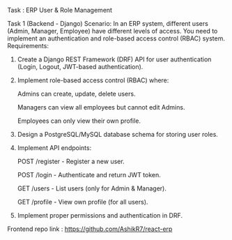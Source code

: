 Task : ERP User & Role Management

Task 1 (Backend - Django)
Scenario:
In an ERP system, different users (Admin, Manager, Employee) have different levels of access. You need to implement an authentication and role-based access control (RBAC) system.
Requirements:
1.	Create a Django REST Framework (DRF) API for user authentication (Login, Logout, JWT-based authentication).
2.	Implement role-based access control (RBAC) where: 

  	Admins can create, update, delete users.

  	Managers can view all employees but cannot edit Admins.

  	Employees can only view their own profile.

4.	Design a PostgreSQL/MySQL database schema for storing user roles.
5.	Implement API endpoints:	
 
    POST /register - Register a new user.

    POST /login - Authenticate and return JWT token.

  	GET /users - List users (only for Admin & Manager).

  	GET /profile - View own profile (for all users).

7.	Implement proper permissions and authentication in DRF.

Frontend repo link : https://github.com/AshikR7/react-erp

